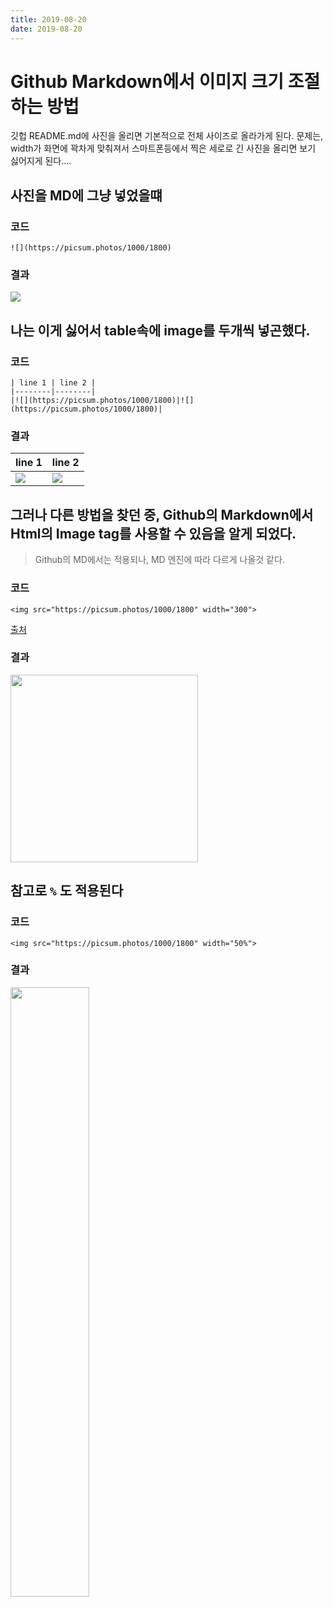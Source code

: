```yaml
---
title: 2019-08-20
date: 2019-08-20
---
```

# Github Markdown에서 이미지 크기 조절하는 방법

깃헙 README.md에 사진을 올리면 기본적으로 전체 사이즈로 올라가게 된다. 
문제는, width가 화면에 꽉차게 맞춰져서 스마트폰등에서 찍은 세로로 긴 사진을 올리면 보기 싫어지게 된다.... 

## 사진을 MD에 그냥 넣었을떄
### 코드
```
![](https://picsum.photos/1000/1800)
```

### 결과
![](https://picsum.photos/1000/1800)


## 나는 이게 싫어서 table속에 image를 두개씩 넣곤했다. 

### 코드
```
| line 1 | line 2 |
|--------|--------|
|![](https://picsum.photos/1000/1800)|![](https://picsum.photos/1000/1800)|
```

### 결과
| line 1 | line 2 |
|--------|--------|
|![](https://picsum.photos/1000/1800)|![](https://picsum.photos/1000/1800)|
    
  
## 그러나 다른 방법을 찾던 중, Github의 Markdown에서 Html의 Image tag를 사용할 수 있음을 알게 되었다. 
> Github의 MD에서는 적용되나, MD 엔진에 따라 다르게 나올것 같다.

### 코드

```
<img src="https://picsum.photos/1000/1800" width="300">
```
[출처](https://stackoverflow.com/a/26138535)

### 결과

<img src="https://picsum.photos/1000/1800" width="300">

## 참고로 `%` 도 적용된다

### 코드

```
<img src="https://picsum.photos/1000/1800" width="50%">
```

### 결과

<img src="https://picsum.photos/1000/1800" width="50%">
